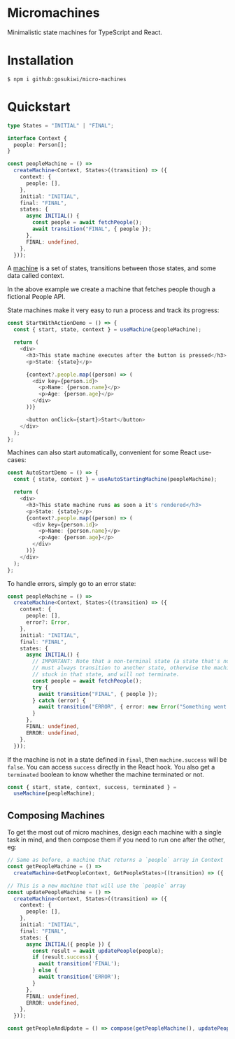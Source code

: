 # Micromachines

Minimalistic state machines for TypeScript and React.

# Installation

    $ npm i github:gosukiwi/micro-machines

# Quickstart

```typescript
type States = "INITIAL" | "FINAL";

interface Context {
  people: Person[];
}

const peopleMachine = () =>
  createMachine<Context, States>((transition) => ({
    context: {
      people: [],
    },
    initial: "INITIAL",
    final: "FINAL",
    states: {
      async INITIAL() {
        const people = await fetchPeople();
        await transition("FINAL", { people });
      },
      FINAL: undefined,
    },
  }));
```

A [machine](https://developer.mozilla.org/en-US/docs/Glossary/State_machine)
is a set of states, transitions between those states, and some data called
context.

In the above example we create a machine that fetches people though a
fictional People API.

State machines make it very easy to run a process and track its progress:

```typescript
const StartWithActionDemo = () => {
  const { start, state, context } = useMachine(peopleMachine);

  return (
    <div>
      <h3>This state machine executes after the button is pressed</h3>
      <p>State: {state}</p>

      {context?.people.map((person) => (
        <div key={person.id}>
          <p>Name: {person.name}</p>
          <p>Age: {person.age}</p>
        </div>
      ))}

      <button onClick={start}>Start</button>
    </div>
  );
};
```

Machines can also start automatically, convenient for some React use-cases:

```typescript
const AutoStartDemo = () => {
  const { state, context } = useAutoStartingMachine(peopleMachine);

  return (
    <div>
      <h3>This state machine runs as soon a it's rendered</h3>
      <p>State: {state}</p>
      {context?.people.map((person) => (
        <div key={person.id}>
          <p>Name: {person.name}</p>
          <p>Age: {person.age}</p>
        </div>
      ))}
    </div>
  );
};
```

To handle errors, simply go to an error state:

```typescript
const peopleMachine = () =>
  createMachine<Context, States>((transition) => ({
    context: {
      people: [],
      error?: Error,
    },
    initial: "INITIAL",
    final: "FINAL",
    states: {
      async INITIAL() {
        // IMPORTANT: Note that a non-terminal state (a state that's not undefined)
        // must always transition to another state, otherwise the machine will be
        // stuck in that state, and will not terminate.
        const people = await fetchPeople();
        try {
          await transition("FINAL", { people });
        } catch (error) {
          await transition("ERROR", { error: new Error("Something went wrong!") })
        }
      },
      FINAL: undefined,
      ERROR: undefined,
    },
  }));
```

If the machine is not in a state defined in `final`, then `machine.success`
will be `false`. You can access `success` directly in the React hook. You also
get a `terminated` boolean to know whether the machine terminated or not.

```typescript
const { start, state, context, success, terminated } =
  useMachine(peopleMachine);
```

## Composing Machines

To get the most out of micro machines, design each machine with a single task
in mind, and then compose them if you need to run one after the other, eg:

```typescript
// Same as before, a machine that returns a `people` array in Context
const getPeopleMachine = () =>
  createMachine<GetPeopleContext, GetPeopleStates>((transition) => ({ ... }));

// This is a new machine that will use the `people` array
const updatePeopleMachine = () =>
  createMachine<Context, States>((transition) => ({
    context: {
      people: [],
    },
    initial: "INITIAL",
    final: "FINAL",
    states: {
      async INITIAL({ people }) {
        const result = await updatePeople(people);
        if (result.success) {
          await transition('FINAL');
        } else {
          await transition('ERROR');
        }
      },
      FINAL: undefined,
      ERROR: undefined,
    },
  }));

const getPeopleAndUpdate = () => compose(getPeopleMachine(), updatePeopleMachine())
```
